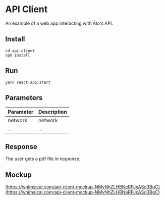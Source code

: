 # API Client

An example of a web app interacting with Āto's API.

## Install

```
cd api-client
npm install
```

## Run

```
yarn react-app:start
```

## Parameters

| Parameter | Description |
| ----------- | ----------- |
| network | network |
| ... | ... |

## Response

The user gets a pdf file in response.

## Mockup

[https://whimsical.com/api-client-mockup-NMyNhZLHBNeRPJxASo3BgC](https://whimsical.com/api-client-mockup-NMyNhZLHBNeRPJxASo3BgC)
